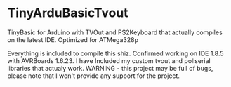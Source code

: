 # TinyArduBasicTvout
TinyBasic for Arduino with TVOut and PS2Keyboard that actually compiles on the latest IDE. Optimized for ATMega328p

Everything is included to compile this shiz.
Confirmed working on IDE 1.8.5 with AVRBoards 1.6.23.
I have Included my custom tvout and pollserial libraries that actualy work.
 WARNING - this project may be full of bugs, please note that I won't provide any support for the project.
